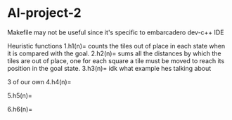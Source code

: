 # AI-project-2

Makefile may not be useful since it's specific to embarcadero dev-c++ IDE

Heuristic functions
1.h1(n)= counts the tiles out of place in 
each state when it is compared with the goal.
2.h2(n)= sums all the distances by 
which the tiles are out of place, one for each square a tile must be 
moved to reach its position in the goal state.
3.h3(n)= idk what example hes talking about

3 of our own
4.h4(n)= 

5.h5(n)=

6.h6(n)=
